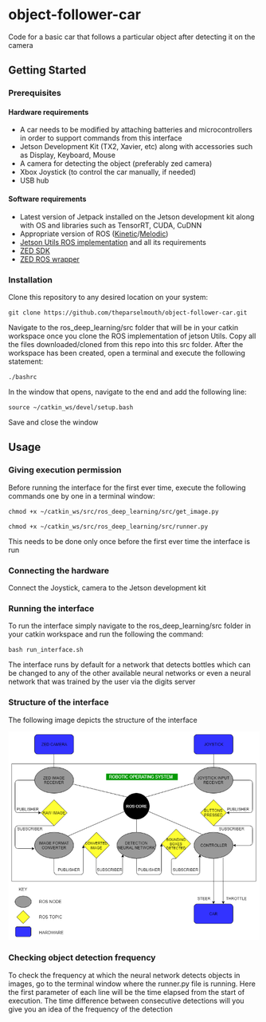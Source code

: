 # object-follower-car
Code for a basic car that follows a particular object after detecting it on the camera

## Getting Started
### Prerequisites
#### Hardware requirements
- A car needs to be modified by attaching batteries and microcontrollers in order to support commands from this interface
- Jetson Development Kit (TX2, Xavier, etc) along with accessories such as Display, Keyboard, Mouse
- A camera for detecting the object (preferably zed camera)
- Xbox Joystick (to control the car manually, if needed)
- USB hub
#### Software requirements
- Latest version of Jetpack installed on the Jetson development kit along with OS and libraries such as TensorRT, CUDA, CuDNN
- Appropriate version of ROS ([Kinetic](https://www.jetsonhacks.com/2018/04/27/robot-operating-system-ros-on-nvidia-jetson-tx-development-kits/)/[Melodic](http://wiki.ros.org/melodic/Installation/Ubuntu))
- [Jetson Utils ROS implementation](https://github.com/dusty-nv/ros_deep_learning) and all its requirements
- [ZED SDK](https://www.stereolabs.com/developers/release/)
- [ZED ROS wrapper](https://github.com/stereolabs/zed-ros-wrapper)

### Installation
Clone this repository to any desired location on your system:
```
git clone https://github.com/theparselmouth/object-follower-car.git
```
Navigate to the ros_deep_learning/src folder that will be in your catkin workspace once you clone the ROS implementation of jetson Utils. Copy all the files downloaded/cloned from this repo into this src folder.
After the workspace has been created, open a terminal and execute the following statement:
```
./bashrc
```
In the window that opens, navigate to the end and add the following line:
```
source ~/catkin_ws/devel/setup.bash
```
Save and close the window
## Usage
### Giving execution permission 
Before running the interface for the first ever time, execute the following commands one by one in a terminal window:
```
chmod +x ~/catkin_ws/src/ros_deep_learning/src/get_image.py
```
```
chmod +x ~/catkin_ws/src/ros_deep_learning/src/runner.py
```
This needs to be done only once before the first ever time the interface is run
### Connecting the hardware
Connect the Joystick, camera to the Jetson development kit 
### Running the interface
To run the interface simply navigate to the ros_deep_learning/src folder in your catkin workspace and run the following the command:
```
bash run_interface.sh
```
The interface runs by default for a network that detects bottles which can be changed to any of the other available neural networks or even a neural network that was trained by the user via the digits server
### Structure of the interface
The following image depicts the structure of the interface

![Alt text](structure.png?raw=true "Interface Structure")

### Checking object detection frequency
To check the frequency at which the neural network detects objects in images, go to the terminal window where the runner.py file is running. Here the first parameter of each line will be the time elapsed from the start of execution. The time difference between consecutive detections will you give you an idea of the frequency of the detection
